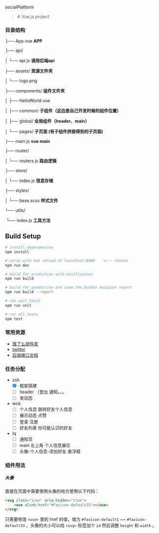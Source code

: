 socialPlatform

> A Vue.js project

### 目录结构

├── App.vue			 	 **APP**

├── api/				 

│   └── api.js				**调用后端api**

├── assets/				**资源文件夹**

│   └── logo.png

├── components/			**组件文件夹**

│   ├── HelloWorld.vue		

│   ├── common/			**子组件（这边是自己开发时候的组件位置）**

│   ├── global/				**全局组件（header、main）**

│   └── pages/				**子页面 (有子组件拼接得到的子页面)**

├── main.js				**vue main**

├── router/

│   └── routers.js			**路由逻辑**

├── store/

│   └── index.js			**信息存储**

├── styles/

│   └── base.scss			**样式文件**

└── utils/

​    └── index.js				**工具方法**

## Build Setup

``` bash
# install dependencies
npm install

# serve with hot reload at localhost:8080    <--- choose 
npm run dev

# build for production with minification
npm run build

# build for production and view the bundle analyzer report
npm run build --report

# run unit tests
npm run unit

# run all tests
npm test
```

### 常用资源

- [饿了么组件库](https://element.eleme.io/#/zh-CN/component/)
- [twitter](https://twitter.com/i/notifications)
- [后端接口文档](<https://www.showdoc.cc/221402848086117?page_id=1262058814092523>)

### 任务分配

- zsh
  - [x] 框架搭建
  - [ ] header （登出 通知。。。
  - [ ] 发动态 

- wck
  - [ ] 个人信息   跳转好友个人信息
  - [ ] 展示动态 点赞
  - [ ] 登录 注册
  - [ ] 好友列表 你可能认识的好友

- lq
  - [ ] 通知页
  - [ ] main 左上角 个人信息展示
  - [ ] 头像-个人信息-添加好友 悬浮框

### 组件用法

##### 头像
直接在页面中需要使用头像的地方使用以下代码：
```html
<svg class="icon" aria-hidden="true">
    <use xlink:href="#favicon-default33"></use>
</svg>
```
只需要修改 `<use>` 里的 href 的值，值为 `#favicon-default1` ~~ `#favicon-default33` ，头像的大小可以给 `<svg>` 标签加个 `id` 然后调整 `height` 和 `width` 。